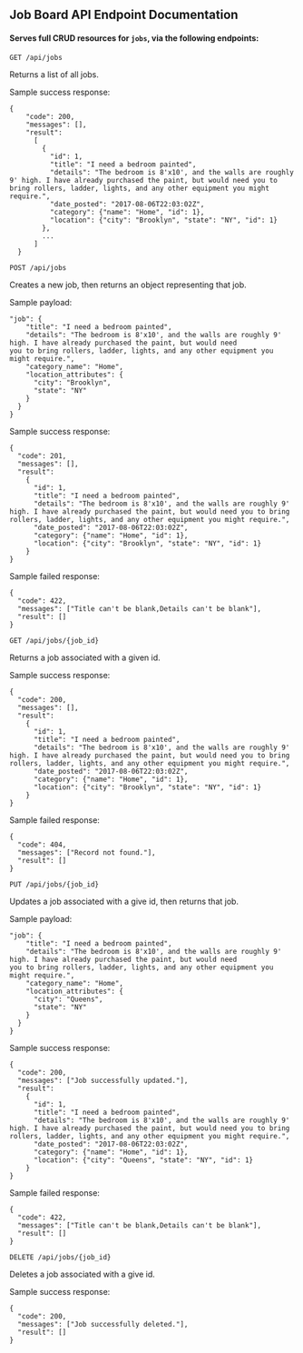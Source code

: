 ## Job Board API Endpoint Documentation

#### Serves full CRUD resources for `jobs`, via the following endpoints:



`GET /api/jobs`

Returns a list of all jobs.

Sample success response:

```
{
    "code": 200,
    "messages": [],
    "result":
      [
        {
          "id": 1,
          "title": "I need a bedroom painted",
          "details": "The bedroom is 8'x10', and the walls are roughly 9' high. I have already purchased the paint, but would need you to bring rollers, ladder, lights, and any other equipment you might require.",
          "date_posted": "2017-08-06T22:03:02Z",
          "category": {"name": "Home", "id": 1},
          "location": {"city": "Brooklyn", "state": "NY", "id": 1}
        },
        ...
      ]
  }
  ```

`POST /api/jobs`

Creates a new job, then returns an object representing that job.

Sample payload:

```
"job": {
    "title": "I need a bedroom painted",
    "details": "The bedroom is 8'x10', and the walls are roughly 9' high. I have already purchased the paint, but would need                you to bring rollers, ladder, lights, and any other equipment you might require.",
    "category_name": "Home",
    "location_attributes": {
      "city": "Brooklyn",
      "state": "NY"
    }
  }
}
```

Sample success response:

```
{
  "code": 201,
  "messages": [],
  "result":
    {
      "id": 1,
      "title": "I need a bedroom painted",
      "details": "The bedroom is 8'x10', and the walls are roughly 9' high. I have already purchased the paint, but would need you to bring rollers, ladder, lights, and any other equipment you might require.",
      "date_posted": "2017-08-06T22:03:02Z",
      "category": {"name": "Home", "id": 1},
      "location": {"city": "Brooklyn", "state": "NY", "id": 1}
    }
}
```

Sample failed response:

```
{
  "code": 422,
  "messages": ["Title can't be blank,Details can't be blank"],
  "result": []
}
```

`GET /api/jobs/{job_id}`

Returns a job associated with a given id.

Sample success response:

```
{
  "code": 200,
  "messages": [],
  "result":
    {
      "id": 1,
      "title": "I need a bedroom painted",
      "details": "The bedroom is 8'x10', and the walls are roughly 9' high. I have already purchased the paint, but would need you to bring rollers, ladder, lights, and any other equipment you might require.",
      "date_posted": "2017-08-06T22:03:02Z",
      "category": {"name": "Home", "id": 1},
      "location": {"city": "Brooklyn", "state": "NY", "id": 1}
    }
}
```

Sample failed response:

```
{
  "code": 404,
  "messages": ["Record not found."],
  "result": []
}
```

`PUT /api/jobs/{job_id}`

Updates a job associated with a give id, then returns that job.

Sample payload:

```
"job": {
    "title": "I need a bedroom painted",
    "details": "The bedroom is 8'x10', and the walls are roughly 9' high. I have already purchased the paint, but would need                you to bring rollers, ladder, lights, and any other equipment you might require.",
    "category_name": "Home",
    "location_attributes": {
      "city": "Queens",
      "state": "NY"
    }
  }
}
```

Sample success response:

```
{
  "code": 200,
  "messages": ["Job successfully updated."],
  "result":
    {
      "id": 1,
      "title": "I need a bedroom painted",
      "details": "The bedroom is 8'x10', and the walls are roughly 9' high. I have already purchased the paint, but would need you to bring rollers, ladder, lights, and any other equipment you might require.",
      "date_posted": "2017-08-06T22:03:02Z",
      "category": {"name": "Home", "id": 1},
      "location": {"city": "Queens", "state": "NY", "id": 1}
    }
}
```

Sample failed response:

```
{
  "code": 422,
  "messages": ["Title can't be blank,Details can't be blank"],
  "result": []
}
```

`DELETE /api/jobs/{job_id}`

Deletes a job associated with a give id.

Sample success response:

```
{
  "code": 200,
  "messages": ["Job successfully deleted."],
  "result": []
}
```

